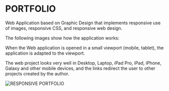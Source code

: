 # PORTFOLIO

Web Application based on Graphic Design that implements responsive use of images, responsive CSS, and responsive web design.

The following images show how the application works:

When the Web application is opened in a small viewport (mobile, tablet), the application is adapted to the viewport.

The web project looks very well in Desktop, Laptop, iPad Pro, iPad, iPhone, Galaxy and other mobile devices, and the links redirect the user to other projects created by the author.

![RESPONSIVE PORTFOLIO](https://github.com/anferebu/RESPONSIVE-WEB-NEWSPAPER/blob/master/ITEMS%20IN%20THE%20HAMBURGUER%20MENU.jpg)

